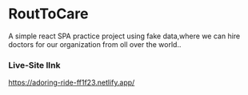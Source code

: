 # RoutToCare

A simple react SPA practice project using fake data,where we can hire doctors for our organization from oll over the world..

### Live-Site lInk

https://adoring-ride-ff1f23.netlify.app/
